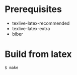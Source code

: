 
# Prerequisites

* texlive-latex-recommended
* texlive-latex-extra
* biber

# Build from latex 

```$ make```
